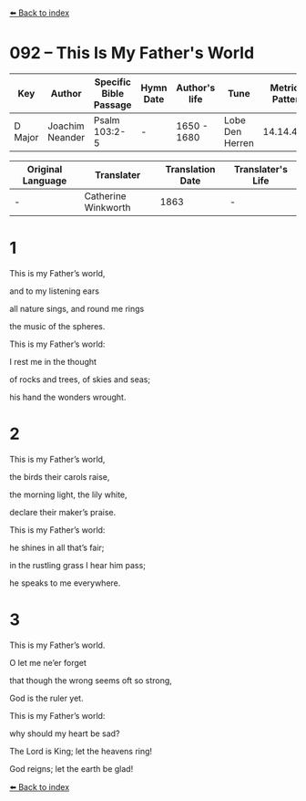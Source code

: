[⬅️ Back to index](../README.md)

# 092 – This Is My Father's World

Key | Author   | Specific Bible Passage     |Hymn Date |Author's life |Tune |Metrical Pattern   |Composer/Source                                                                                        
-- | --------- | ---------------------------|----------|--------------|-----|-------------------|-------------   
D Major  | Joachim Neander      | Psalm 103:2-5 | -  | 1650 - 1680 | Lobe Den Herren | 14.14.4.7.8 | Chorale Book for England, 1863 

Original Language | Translater | Translation Date   | Translater's Life     
----------------- | --------- | --------------------|-------------   
\-  | Catherine Winkworth      | 1863 | -  | 1827 - 1878 



# 1

This is my Father’s world,

and to my listening ears

all nature sings, and round me rings

the music of the spheres.

This is my Father’s world:

I rest me in the thought

of rocks and trees, of skies and seas;

his hand the wonders wrought.



# 2

This is my Father’s world,

the birds their carols raise,

the morning light, the lily white,

declare their maker’s praise.

This is my Father’s world:

he shines in all that’s fair;

in the rustling grass I hear him pass;

he speaks to me everywhere.



# 3

This is my Father’s world.

O let me ne’er forget

that though the wrong seems oft so strong,

God is the ruler yet.

This is my Father’s world:

why should my heart be sad?

The Lord is King; let the heavens ring!

God reigns; let the earth be glad!

[⬅️ Back to index](../README.md)
